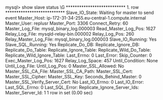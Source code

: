 mysql> show slave status \G
*************************** 1. row ***************************
               Slave_IO_State: Waiting for master to send event
                  Master_Host: ip-172-31-34-255.eu-central-1.compute.internal
                  Master_User: replusr
                  Master_Port: 3306
                Connect_Retry: 60
              Master_Log_File: mysql_binary_log.000003
          Read_Master_Log_Pos: 1627
               Relay_Log_File: mysqld-relay-bin.000002
                Relay_Log_Pos: 260
        Relay_Master_Log_File: mysql_binary_log.000003
             Slave_IO_Running: Yes
            Slave_SQL_Running: Yes
              Replicate_Do_DB:
          Replicate_Ignore_DB:
           Replicate_Do_Table:
       Replicate_Ignore_Table:
      Replicate_Wild_Do_Table:
  Replicate_Wild_Ignore_Table:
                   Last_Errno: 0
                   Last_Error:
                 Skip_Counter: 0
          Exec_Master_Log_Pos: 1627
              Relay_Log_Space: 457
              Until_Condition: None
               Until_Log_File:
                Until_Log_Pos: 0
           Master_SSL_Allowed: No
           Master_SSL_CA_File:
           Master_SSL_CA_Path:
              Master_SSL_Cert:
            Master_SSL_Cipher:
               Master_SSL_Key:
        Seconds_Behind_Master: 0
Master_SSL_Verify_Server_Cert: No
                Last_IO_Errno: 0
                Last_IO_Error:
               Last_SQL_Errno: 0
               Last_SQL_Error:
  Replicate_Ignore_Server_Ids:
             Master_Server_Id: 1
1 row in set (0.00 sec)
